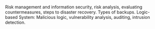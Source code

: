 Risk management and information security, risk analysis, evaluating 
countermeasures, steps to disaster recovery. Types of backups.
Logic-based System: Malicious logic, vulnerability analysis, auditing, intrusion
detection.